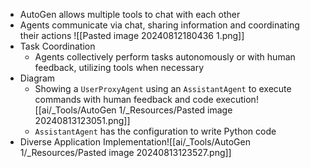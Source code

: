 
- AutoGen allows multiple tools to chat with each other
- Agents communicate via chat, sharing information and coordinating their actions
	![[Pasted image 20240812180436 1.png]]
- Task Coordination
	- Agents collectively perform tasks autonomously or with human feedback, utilizing tools when necessary
- Diagram
	- Showing a `UserProxyAgent` using an `AssistantAgent` to execute commands with human feedback and code execution![[ai/_Tools/AutoGen 1/_Resources/Pasted image 20240813123051.png]]
	- `AssistantAgent` has the configuration to write Python code
- Diverse Application Implementation![[ai/_Tools/AutoGen 1/_Resources/Pasted image 20240813123527.png]]